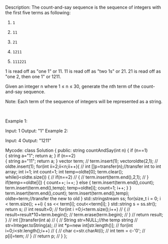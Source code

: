Description:
The count-and-say sequence is the sequence of integers with the first five terms as following:

1.     1
2.     11
3.     21
4.     1211
5.     111221
1 is read off as "one 1" or 11.
11 is read off as "two 1s" or 21.
21 is read off as "one 2, then one 1" or 1211.

Given an integer n where 1 ≤ n ≤ 30, generate the nth term of the count-and-say sequence.

Note: Each term of the sequence of integers will be represented as a string.

 

Example 1:

Input: 1
Output: "1"
Example 2:

Input: 4
Output: "1211"

Mycode:
        class Solution {
        public:
            string countAndSay(int n) {
                if (n==1)   
                {
                string a="1";
                return a;
                }
                if (n==2)   
                {
                string a="11";
                return a;
                }
                 vector<int> term;
        //        term.insert(1);
                vector<int>oldte(2,1);
         //       oldte.insert(1);
                for(int ii=2;ii<n;ii++){
                    //        int []p=transfer(n);//transfer int to int array;
                int i=1;
                int count=1;
                int temp=oldte[0];
                term.clear();  
                while(i<oldte.size())
                {
                    // if(n==2)
                    // {
                    //     term.insert(term.end(),2,1);
                    // }
                    if(temp==oldte[i])
                    {
                        count++;
                        i++;
                    }
                    else
                    {
                        term.insert(term.end(),count);
                        term.insert(term.end(),temp);
                        temp=oldte[i];
                        count=1;
                        i++;
                    }
                }
                term.insert(term.end(),count);
                term.insert(term.end(),temp);
                oldte=term;//transfer the new to old
                }
        std::stringstream ss;
        for(size_t i = 0; i < term.size(); ++i)
        {
          ss << term[i];
                    cout<<term[i];
        }
        std::string s = ss.str();
                return s;
                // int result=0;
                // for(int i =0;i<term.size();i++)
                // {
                //     result=result*10+term.begin();
                //     term.erase(term.begin);
                // }
                // return result;
            }
            // int []transfer(int a)
            // {
            //     String str=NULL;//the temp string
            //     str=Integer.toString(a);
            //     int *p=new int[str.length()];
            //     for(int i=0;i<str.length();i++)
            //     {
            //         char c=str.charAt(i);
            //         int tem = c-'0';
            //         p[i]=tem;
            //     }
            //     return p;
            // }
        };
